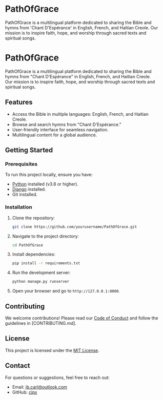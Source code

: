 # PathOfGrace
PathOfGrace is a multilingual platform dedicated to sharing the Bible and hymns from 'Chant D'Espérance' in English, French, and Haitian Creole. Our mission is to inspire faith, hope, and worship through sacred texts and spiritual songs.
# PathOfGrace

PathOfGrace is a multilingual platform dedicated to sharing the Bible and hymns from "Chant D'Espérance" in English, French, and Haitian Creole. Our mission is to inspire faith, hope, and worship through sacred texts and spiritual songs.

## Features
- Access the Bible in multiple languages: English, French, and Haitian Creole.
- Browse and search hymns from "Chant D'Espérance."
- User-friendly interface for seamless navigation.
- Multilingual content for a global audience.

## Getting Started

### Prerequisites
To run this project locally, ensure you have:
- [Python](https://www.python.org/downloads/) installed (v3.8 or higher).
- [Django](https://www.djangoproject.com/) installed.
- Git installed.

### Installation
1. Clone the repository:
   ```bash
   git clone https://github.com/yourusername/PathOfGrace.git
   ```
2. Navigate to the project directory:
   ```bash
   cd PathOfGrace
   ```
3. Install dependencies:
   ```bash
   pip install -r requirements.txt
   ```
4. Run the development server:
   ```bash
   python manage.py runserver
   ```
5. Open your browser and go to `http://127.0.0.1:8000`.

## Contributing
We welcome contributions! Please read our [Code of Conduct](CODE_OF_CONDUCT.md) and follow the guidelines in [CONTRIBUTING.md].

## License
This project is licensed under the [MIT License](LICENSE).

## Contact
For questions or suggestions, feel free to reach out:
- Email: jb.carl@outlook.com
- GitHub: [cjpx](https://github.com/cjpx)

